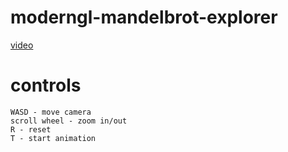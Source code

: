 # moderngl-mandelbrot-explorer
[video](https://streamable.com/tz2gje)
# controls

    WASD - move camera
    scroll wheel - zoom in/out
    R - reset
    T - start animation
